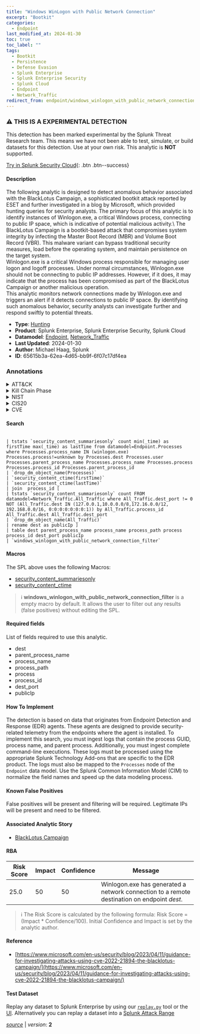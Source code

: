 ```yaml
---
title: "Windows WinLogon with Public Network Connection"
excerpt: "Bootkit"
categories:
  - Endpoint
last_modified_at: 2024-01-30
toc: true
toc_label: ""
tags:
  - Bootkit
  - Persistence
  - Defense Evasion
  - Splunk Enterprise
  - Splunk Enterprise Security
  - Splunk Cloud
  - Endpoint
  - Network_Traffic
redirect_from: endpoint/windows_winlogon_with_public_network_connection/
---
```


### :warning: THIS IS A EXPERIMENTAL DETECTION
This detection has been marked experimental by the Splunk Threat Research team. This means we have not been able to test, simulate, or build datasets for this detection. Use at your own risk. This analytic is **NOT** supported.


[Try in Splunk Security Cloud](https://www.splunk.com/en_us/cyber-security.html){: .btn .btn--success}

#### Description

The following analytic is designed to detect anomalous behavior associated with the BlackLotus Campaign, a sophisticated bootkit attack reported by ESET and further investigated in a blog by Microsoft, which provided hunting queries for security analysts. The primary focus of this analytic is to identify instances of Winlogon.exe, a critical Windows process, connecting to public IP space, which is indicative of potential malicious activity.\ The BlackLotus Campaign is a bootkit-based attack that compromises system integrity by infecting the Master Boot Record (MBR) and Volume Boot Record (VBR). This malware variant can bypass traditional security measures, load before the operating system, and maintain persistence on the target system.\
Winlogon.exe is a critical Windows process responsible for managing user logon and logoff processes. Under normal circumstances, Winlogon.exe should not be connecting to public IP addresses. However, if it does, it may indicate that the process has been compromised as part of the BlackLotus Campaign or another malicious operation.\
This analytic monitors network connections made by Winlogon.exe and triggers an alert if it detects connections to public IP space. By identifying such anomalous behavior, security analysts can investigate further and respond swiftly to potential threats.

- **Type**: [Hunting](https://github.com/splunk/security_content/wiki/Detection-Analytic-Types)
- **Product**: Splunk Enterprise, Splunk Enterprise Security, Splunk Cloud
- **Datamodel**: [Endpoint](https://docs.splunk.com/Documentation/CIM/latest/User/Endpoint), [Network_Traffic](https://docs.splunk.com/Documentation/CIM/latest/User/NetworkTraffic)
- **Last Updated**: 2024-01-30
- **Author**: Michael Haag, Splunk
- **ID**: 65615b3a-62ea-4d65-bb9f-6f07c17df4ea

### Annotations
<details>
  <summary>ATT&CK</summary>

<div markdown="1">

#### [ATT&CK](https://attack.mitre.org/)

| ID          | Technique   | Tactic         |
| ----------- | ----------- |--------------- |
| [T1542.003](https://attack.mitre.org/techniques/T1542/003/) | Bootkit | Persistence, Defense Evasion |

</div>
</details>


<details>
  <summary>Kill Chain Phase</summary>

<div markdown="1">

* Installation
* Exploitation


</div>
</details>


<details>
  <summary>NIST</summary>

<div markdown="1">

* DE.AE



</div>
</details>

<details>
  <summary>CIS20</summary>

<div markdown="1">

* CIS 10



</div>
</details>

<details>
  <summary>CVE</summary>

<div markdown="1">


</div>
</details>


#### Search

```

| tstats `security_content_summariesonly` count min(_time) as firstTime max(_time) as lastTime from datamodel=Endpoint.Processes where Processes.process_name IN (winlogon.exe)  Processes.process!=unknown by Processes.dest Processes.user Processes.parent_process_name Processes.process_name Processes.process Processes.process_id Processes.parent_process_id 
| `drop_dm_object_name(Processes)` 
| `security_content_ctime(firstTime)` 
| `security_content_ctime(lastTime)` 
| join  process_id [
| tstats `security_content_summariesonly` count FROM datamodel=Network_Traffic.All_Traffic where All_Traffic.dest_port != 0 NOT (All_Traffic.dest IN (127.0.0.1,10.0.0.0/8,172.16.0.0/12, 192.168.0.0/16, 0:0:0:0:0:0:0:1)) by All_Traffic.process_id All_Traffic.dest All_Traffic.dest_port 
| `drop_dm_object_name(All_Traffic)` 
| rename dest as publicIp ] 
| table dest parent_process_name process_name process_path process process_id dest_port publicIp 
| `windows_winlogon_with_public_network_connection_filter`
```

#### Macros
The SPL above uses the following Macros:
* [security_content_summariesonly](https://github.com/splunk/security_content/blob/develop/macros/security_content_summariesonly.yml)
* [security_content_ctime](https://github.com/splunk/security_content/blob/develop/macros/security_content_ctime.yml)

> :information_source:
> **windows_winlogon_with_public_network_connection_filter** is a empty macro by default. It allows the user to filter out any results (false positives) without editing the SPL.



#### Required fields
List of fields required to use this analytic.
* dest
* parent_process_name
* process_name
* process_path
* process
* process_id
* dest_port
* publicIp



#### How To Implement
The detection is based on data that originates from Endpoint Detection and Response (EDR) agents. These agents are designed to provide security-related telemetry from the endpoints where the agent is installed. To implement this search, you must ingest logs that contain the process GUID, process name, and parent process. Additionally, you must ingest complete command-line executions. These logs must be processed using the appropriate Splunk Technology Add-ons that are specific to the EDR product. The logs must also be mapped to the `Processes` node of the `Endpoint` data model. Use the Splunk Common Information Model (CIM) to normalize the field names and speed up the data modeling process.
#### Known False Positives
False positives will be present and filtering will be required. Legitimate IPs will be present and need to be filtered.

#### Associated Analytic Story
* [BlackLotus Campaign](/stories/blacklotus_campaign)




#### RBA

| Risk Score  | Impact      | Confidence   | Message      |
| ----------- | ----------- |--------------|--------------|
| 25.0 | 50 | 50 | Winlogon.exe has generated a network connection to a remote destination on endpoint $dest$. |


> :information_source:
> The Risk Score is calculated by the following formula: Risk Score = (Impact * Confidence/100). Initial Confidence and Impact is set by the analytic author.


#### Reference

* [https://www.microsoft.com/en-us/security/blog/2023/04/11/guidance-for-investigating-attacks-using-cve-2022-21894-the-blacklotus-campaign/](https://www.microsoft.com/en-us/security/blog/2023/04/11/guidance-for-investigating-attacks-using-cve-2022-21894-the-blacklotus-campaign/)



#### Test Dataset
Replay any dataset to Splunk Enterprise by using our [`replay.py`](https://github.com/splunk/attack_data#using-replaypy) tool or the [UI](https://github.com/splunk/attack_data#using-ui).
Alternatively you can replay a dataset into a [Splunk Attack Range](https://github.com/splunk/attack_range#replay-dumps-into-attack-range-splunk-server)




[*source*](https://github.com/splunk/security_content/tree/develop/detections/endpoint/windows_winlogon_with_public_network_connection.yml) \| *version*: **2**